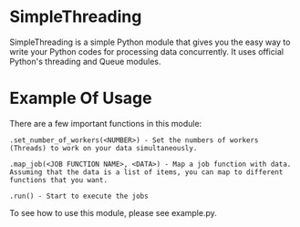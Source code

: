 SimpleThreading
===============
SimpleThreading is a simple Python module that gives you the easy way to write your Python codes for processing data concurrently. It uses official Python's threading and Queue modules.

Example Of Usage
================
There are a few important functions in this module:

	.set_number_of_workers(<NUMBER>) - Set the numbers of workers (Threads) to work on your data simultaneously.

	.map_job(<JOB FUNCTION NAME>, <DATA>) - Map a job function with data. Assuming that the data is a list of items, you can map to different functions that you want.

	.run() - Start to execute the jobs

To see how to use this module, please see example.py.
